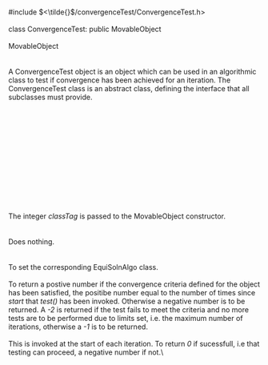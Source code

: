 \
\#include $<\tilde{}$/convergenceTest/ConvergenceTest.h$>$\
\
class ConvergenceTest: public MovableObject\
\
MovableObject\
\
\
A ConvergenceTest object is an object which can be used in an
algorithmic class to test if convergence has been achieved for an
iteration. The ConvergenceTest class is an abstract class, defining the
interface that all subclasses must provide.\
\
\
\
\
\
\
\
\
\
\
\
\
\
The integer *classTag* is passed to the MovableObject constructor.\
\
\
Does nothing.\
\
\
To set the corresponding EquiSolnAlgo class.\
\
To return a postive number if the convergence criteria defined for the
object has been satisfied, the positibe number equal to the number of
times since *start* that *test()* has been invoked. Otherwise a negative
number is to be returned. A *-2* is returned if the test fails to meet
the criteria and no more tests are to be performed due to limits set,
i.e. the maximum number of iterations, otherwise a *-1* is to be
returned.\
\
This is invoked at the start of each iteration. To return *0* if
sucessfull, i.e that testing can proceed, a negative number if not.\
